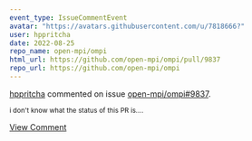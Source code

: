 ```yaml
---
event_type: IssueCommentEvent
avatar: "https://avatars.githubusercontent.com/u/7818666?"
user: hppritcha
date: 2022-08-25
repo_name: open-mpi/ompi
html_url: https://github.com/open-mpi/ompi/pull/9837
repo_url: https://github.com/open-mpi/ompi
---
```


<a href='https://github.com/hppritcha' target='_blank'>hppritcha</a> commented on issue <a href='https://github.com/open-mpi/ompi/pull/9837' target='_blank'>open-mpi/ompi#9837</a>.

<small>i don't know what the status of this PR is....</small>

<a href='https://github.com/open-mpi/ompi/pull/9837' target='_blank'>View Comment</a>